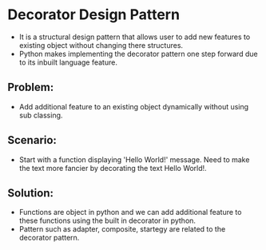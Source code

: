 # Decorator Design Pattern
* It is a structural design pattern that allows user to add new features to existing object without changing there structures.
* Python makes implementing the decorator pattern one step forward due to its inbuilt language feature.

Problem:
----------
* Add additional feature to an existing object dynamically without using sub classing.

Scenario:
---------
* Start with a function displaying 'Hello World!' message. Need to make the text more fancier by decorating the text <blink>Hello World!</blink>.

Solution:
---------
* Functions are object in python and we can add additional feature to these functions using the built in decorator in python.
* Pattern such as adapter, composite, startegy are related to the decorator pattern.